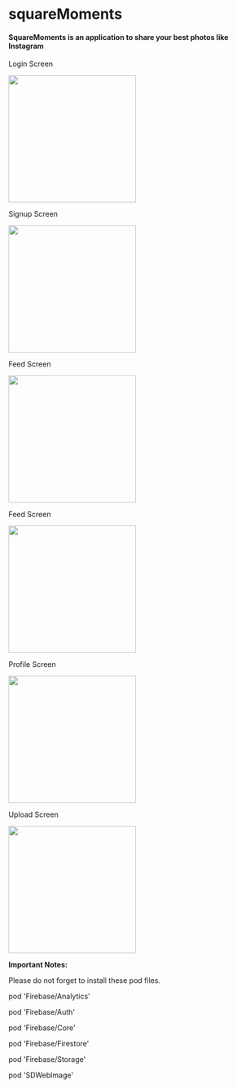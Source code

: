# squareMoments
<h4>SquareMoments is an application to share your best photos like Instagram </h4>

<p>Login Screen </p>
<img src="squareMoments//Assets.xcassets/ss/File1.png"  width="250" >
<p>Signup Screen </p>
<img src="squareMoments//Assets.xcassets/ss/File2.png"  width="250" >
<p>Feed Screen </p>
<img src="squareMoments//Assets.xcassets/ss/File4.png"  width="250" >
<p>Feed Screen </p>
<img src="squareMoments//Assets.xcassets/ss/File5.png"  width="250" >
<p>Profile Screen </p>
<img src="squareMoments//Assets.xcassets/ss/File6.png"  width="250" >
<p>Upload Screen </p>
<img src="squareMoments//Assets.xcassets/ss/File7.png"  width="250" >



<b>  Important Notes:  </b>

Please do not forget to install these pod files.

pod 'Firebase/Analytics'

pod 'Firebase/Auth'

pod 'Firebase/Core'

pod 'Firebase/Firestore'

pod 'Firebase/Storage'

pod 'SDWebImage'









